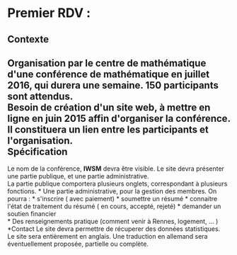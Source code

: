 Premier RDV : 
=============
Contexte
----------
Organisation par le centre de mathématique d'une conférence de mathématique en juillet 2016, qui durera une semaine. 
150 participants sont attendus.    
Besoin de création d'un site web, à mettre en ligne en juin 2015 affin d'organiser la conférence. Il constituera un lien entre 
les participants et l'organisation.       
Spécification
-------------
Le nom de la conférence, **IWSM** devra être visible. 
Le site devra présenter une partie publique, et une partie administrative.    
La partie publique comportera plusieurs onglets, correspondant à plusieurs fonctions.
	* Une partie administrative, pour la gestion des membres. On pourra :
		* s'inscrire ( avec paiement) 
		* soumettre un résumé
		* connaitre l'état de traitement du résumé ( en cours, accepté, rejeté)
		* demander un soutien financier   
	* Des renseignements pratique (comment venir à Rennes, logement, ... ) 
	*Contact
Le site devra permettre de récuperer des données statistiques.     
Le site sera entièrement en anglais. Une traduction en allemand sera éventuellement proposée, partielle ou complète.

